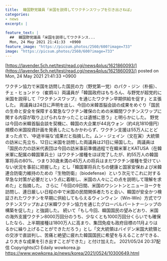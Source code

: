 ```yaml
---
title:  韓国野党議員「米国を説得してワクチンスワップを引き出さねば」   
categories:
- news
excerpt: |
  
feature_text: |
  ##  韓国野党議員「米国を説得してワクチンス...
  Mon, 24 May 2021 21:41:33  +0900
feature_image: "https://picsum.photos/2560/600?image=733"
image: "https://picsum.photos/2560/600?image=733"
---
```


[https://lavender.5ch.net/test/read.cgi/news4plus/1621860093/](https://lavender.5ch.net/test/read.cgi/news4plus/1621860093/)
posted on Mon, 24 May 2021 21:41:33  +0900

<!--more-->

ワクチン協力で米国を訪問した国民の力（野党第一党）のパク・ジン（朴振）、チェ・ヒョンドゥ（崔炯斗）両議員が「韓国政府はもちろん、与野党が超党的に米国を説得して『ワクチンスワップ』を通じたワクチン早期供給を促す」と主張した。 両議員は24日に声明を出し、今回の米韓首脳会談の成果をめぐり「国民の生命と安全を保障する緊急なワクチン確保のための米韓間ワクチンスワップに関する内容が取り上げられなかったことは遺憾に思う」と明らかにした。 野党は今回の米韓首脳会談を契機に、韓国の大企業が44兆ウォン（約4兆1810億円）規模の米国投資計画を発表したにもかかわらず、ワクチン支援は55万人にとどまった点で、‘中途半端な’成果だと指摘した。ムン・ジェイン（文在寅）大統領の訪米に先立ち、12日に米国を訪問した両議員は21日に帰国した。 両議員は「国民の力の訪米代表団は今回の訪米事前準備過程で在韓米軍とKATUSA（在韓米軍に配属の韓国軍兵士）はワクチン接種をほぼ完了したが、約55万人の韓国軍将兵の80%、つまり30歳未満の45万人の将兵はまだワクチン接種を受けていない状況を事前に把握した」とし「韓国軍将兵たちの健康と国家安保および米韓連合防衛力維持のための『生物防衛』（biodefense）という次元でこれに対する早急な対策が必要だという点に着眼し、米国の人々にこの点を説明して理解を求めた」と指摘した。 さらに「今回の9日間、米国のワシントンとニューヨークを訪問し、連日厳しい日程の中で米国の民間関係者たちと会い、韓国が安全かつ検証されたワクチンを早期に供給してもらえるウィンウィン（Win-Win）方式でワクチンスワップおよび米韓ワクチン協力を通じたグローバルパートナーシップの構築を促した」と強調した。 続いて「もし今回、韓国国民の望みどおり、米国の海外支援ワクチン8000万回分のうち、少なくとも1000万回分くらいでも確保したなら、上半期接種は1800万人に高まり、集団免疫も政府目標の11月よりはるかに繰り上げることができただろう」とし「文大統領はバイデン米国大統領との交渉で直談判し、苦痛と絶望に疲れた韓国国民に希望を与えることができる、より大きな成果を引き出すことができた」と付け加えた。 2021/05/24 20:37配信 Copyrights(C) Edaily wowkorea.jp https://www.wowkorea.jp/news/korea/2021/0524/10300649.html
